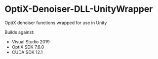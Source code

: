 # OptiX-Denoiser-DLL-UnityWrapper
OptiX denoiser functions wrapped for use in Unity

Builds against:  
* Visual Studio 2019  
* OptiX SDK 7.6.0 
* CUDA SDK 12.1 


